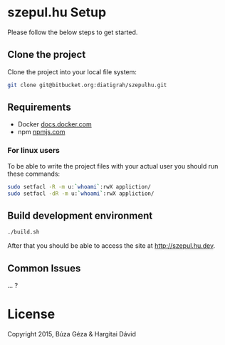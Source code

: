 # szepul.hu Setup

Please follow the below steps to get started.

## Clone the project

Clone the project into your local file system:

```bash
git clone git@bitbucket.org:diatigrah/szepulhu.git
```

## Requirements

* Docker [docs.docker.com](https://docs.docker.com/installation)
* npm [npmjs.com](https://www.npmjs.com/#getting-started)

### For linux users

To be able to write the project files with your actual user you should run these commands:

```bash
sudo setfacl -R -m u:`whoami`:rwX appliction/
sudo setfacl -dR -m u:`whoami`:rwX appliction/
```

## Build development environment

```bash
./build.sh
```

After that you should be able to access the site at http://szepul.hu.dev.

## Common Issues

... ?

# License

Copyright 2015, Búza Géza & Hargitai Dávid 
